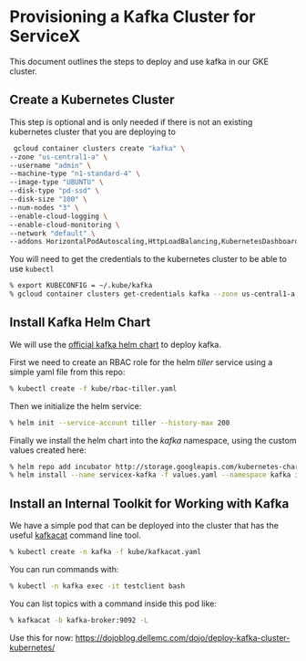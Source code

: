 # Provisioning a Kafka Cluster for ServiceX

This document outlines the steps to deploy and use kafka in our GKE cluster.

## Create a Kubernetes Cluster
This step is optional and is only needed if there is not an existing kubernetes
cluster that you are deploying to

```bash
 gcloud container clusters create "kafka" \
--zone "us-central1-a" \
--username "admin" \
--machine-type "n1-standard-4" \
--image-type "UBUNTU" \
--disk-type "pd-ssd" \
--disk-size "100" \
--num-nodes "3" \
--enable-cloud-logging \
--enable-cloud-monitoring \
--network "default" \
--addons HorizontalPodAutoscaling,HttpLoadBalancing,KubernetesDashboard
```

You will need to get the credentials to the kubernetes cluster to be able to 
use `kubectl`

```bash
% export KUBECONFIG = ~/.kube/kafka
% gcloud container clusters get-credentials kafka --zone us-central1-a
```

## Install Kafka Helm Chart
We will use the [official kafka helm chart](https://github.com/helm/charts/tree/master/incubator/kafka)
to deploy kafka.

First we need to create an RBAC role for the helm _tiller_ service using a 
simple yaml file from this repo:
```bash
% kubectl create -f kube/rbac-tiller.yaml
```

Then we initialize the helm service:
```bash
% helm init --service-account tiller --history-max 200
```

Finally we install the helm chart into the _kafka_ namespace, using the 
custom values created here:
```bash
% helm repo add incubator http://storage.googleapis.com/kubernetes-charts-incubator
% helm install --name servicex-kafka -f values.yaml --namespace kafka incubator/kafka
```

## Install an Internal Toolkit for Working with Kafka
We have a simple pod that can be deployed into the cluster that has the useful
[kafkacat](https://github.com/edenhill/kafkacat/blob/master/README.md)
command line tool.

```bash
% kubectl create -n kafka -f kube/kafkacat.yaml
```

You can run commands with:
```bash
% kubectl -n kafka exec -it testclient bash
```

You can list topics with a command inside this pod like:
```bash
% kafkacat -b kafka-broker:9092 -L
```




Use this for now:
https://dojoblog.dellemc.com/dojo/deploy-kafka-cluster-kubernetes/
